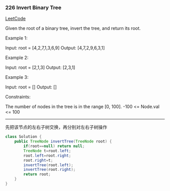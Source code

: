 ### 226 Invert Binary Tree

[LeetCode](https://leetcode.com/problems/invert-binary-tree/)

Given the root of a binary tree, invert the tree, and return its root.

Example 1:

Input: root = [4,2,7,1,3,6,9]
Output: [4,7,2,9,6,3,1]

Example 2:


Input: root = [2,1,3]
Output: [2,3,1]

Example 3:

Input: root = []
Output: []
 

Constraints:

The number of nodes in the tree is in the range [0, 100].
-100 <= Node.val <= 100

---

先把该节点的左右子树交换，再分别对左右子树操作

~~~java
class Solution {
    public TreeNode invertTree(TreeNode root) {
        if(root==null) return null;
        TreeNode t=root.left;
        root.left=root.right;
        root.right=t;
        invertTree(root.left);
        invertTree(root.right);
        return root;
    }
}
~~~